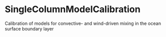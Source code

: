 # SingleColumnModelCalibration

Calibration of models for convective- and wind-driven mixing in the ocean surface boundary layer
